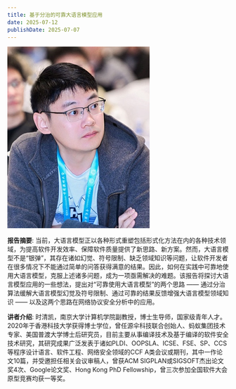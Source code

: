 ```yaml
---
title: 基于分治的可靠大语言模型应用
date: 2025-07-12
publishDate: 2025-07-07
---
```


![img](photo.png)

**报告摘要**: 当前，大语言模型正以各种形式重塑包括形式化方法在内的各种技术领域，为提高软件开发效率、保障软件质量提供了新思路、新方案。然而，大语言模型不是“银弹”，其存在诸如幻觉、符号限制、缺乏领域知识等问题，让软件开发者在很多情况下不能通过简单的问答获得满意的结果。因此，如何在实践中可靠地使用大语言模型，克服上述诸多问题，成为一项亟需解决的难题。该报告将探讨大语言模型应用的一些想法，提出对“可靠使用大语言模型”的两个思路 —— 通过分治算法缓解大语言模型幻觉及符号限制、通过可靠的结果反馈增强大语言模型领域知识 —— 以及这两个思路在网络协议安全分析中的应用。

**讲者介绍**: 时清凯，南京大学计算机学院副教授，博士生导师，国家级青年人才。2020年于香港科技大学获得博士学位，曾任源伞科技联合创始人、蚂蚁集团技术专家、美国普渡大学博士后研究员，目前主要从事编译技术及基于编译的软件安全技术研究，其研究成果广泛发表于诸如PLDI、OOPSLA、ICSE、FSE、SP、CCS等程序设计语言、软件工程、网络安全领域的CCF A类会议或期刊，其中一作论文10篇，并受邀担任相关会议审稿人，曾获ACM SIGPLAN或SIGSOFT杰出论文奖4次、Google论文奖、Hong Kong PhD Fellowship，曾三次参加全国软件大会原型竞赛均获一等奖。

